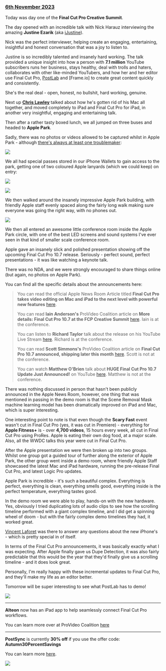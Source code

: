 ### [6th November 2023](/news/20231106)

Today was day one of the **Final Cut Pro Creative Summit**.

The day opened with an incredible talk with Nick Harauz interviewing the amazing **Justine Ezarik** (aka [iJustine](https://www.youtube.com/channel/UCey_c7U86mJGz1VJWH5CYPA)).

Nick was the perfect interviewer, helping create an engaging, entertaining, insightful and honest conversation that was a joy to listen to.

Justine is so incredibly talented and insanely hard working. The talk provided a unique insight into how a person with **7.1 million** YouTube subscribers runs her business, stays healthy, deal with trolls and haters, collaborates with other like-minded YouTubers, and how her and her editor use Final Cut Pro, [PostLab](/ecosystem/tools/#postlab) and [Frame.io] to create great content quickly and consistently.

She's the real deal - open, honest, no bullshit, hard working, genuine.

Next up **[Chris Lawley](https://www.youtube.com/channel/UC8raOG7HXJoCUygx219fU4A)** talked about how he's gotten rid of his Mac all together, and moved completely to iPad and Final Cut Pro for iPad, in another very insightful, engaging and entertaining talk.

Then after a rather tasty boxed lunch, we all jumped on three buses and headed to **Apple Park**.

Sadly, there was no photos or videos allowed to be captured whilst in Apple Park - although [there's always at least one troublemaker](https://twitter.com/parker_gibbons/status/1721696822299939088):

![](/static/apple-park-photo.jpg)

We all had special passes stored in our iPhone Wallets to gain access to the park, getting one of two coloured Apple lanyards (which we could keep) on entry:

![](/static/apple-park-invite.jpeg)

![](/static/apple-park-id.jpg)

We then walked around the insanely impressive Apple Park building, with friendly Apple staff evenly spaced along the fairly long walk making sure everyone was going the right way, with no phones out.

![](/static/apple-park-sign.jpg)

We then all entered an awesome little conference room inside the Apple Park circle, with one of the best LED screens and sound systems I've ever seen in that kind of smaller scale conference room.

Apple gave an insanely slick and polished presentation showing off the upcoming Final Cut Pro 10.7 release. Seriously - perfect sound, perfect presentations - it was like watching a keynote talk.

There was no NDA, and we were strongly encouraged to share things online (but again, no photos on Apple Park).

You can find all the specific details about the announcements here:

> You can read the official Apple News Room Article titled **Final Cut Pro takes video editing on Mac and iPad to the next level with powerful new features** [here](https://www.apple.com/newsroom/2023/11/final-cut-pro-for-mac-and-ipad-get-powerful-updates/).
>
> You can read **Iain Anderson's** ProVideo Coalition article on **More details: Final Cut Pro 10.7 at the FCP Creative Summit** [here](https://www.provideocoalition.com/more-details-final-cut-pro-10-7-at-the-fcp-creative-summit/). Iain is at the conference.
>
> You can listen to **Richard Taylor** talk about the release on his YouTube Live Stream [here](https://www.youtube.com/watch?v=ZrO7PxoKD4g). Richard is at the conference.
>
> You can read **Scott Simmons's** ProVideo Coalition article on **Final Cut Pro 10.7 announced, shipping later this month** [here](https://www.provideocoalition.com/final-cut-pro-10-7-announced-shipping-later-this-month/). Scott is not at the conference.
>
> You can watch **Matthew O'Brien** talk about **HUGE Final Cut Pro 10.7 Update Just Announced!** on YouTube [here](https://www.youtube.com/watch?v=56GklXX2YDE). Matthew is not at the conference.

There was nothing discussed in person that hasn't been publicly announced in the Apple News Room, however, one thing that was mentioned in passing in the demo room is that the Scene Removal Mask machine learning model has been dramatically improved on iPad and Mac, which is super interesting.

One interesting point to note is that even though the **Scary Fast** event wasn't cut in Final Cut Pro (yes, it was cut in Premiere) - everything for **Apple Fitness+** is - over **4,700 videos**, 15 hours every week, all cut in Final Cut Pro using ProRes. Apple is eating their own dog food, at a major scale. Also, all the WWDC talks this year were cut in Final Cut Pro.

After the Apple presentation we were then broken up into two groups. Whilst one group got a guided tour of further along the exterior of Apple Park, the other group went inside a demo room, where friendly Apple Staff showcased the latest Mac and iPad hardware, running the pre-release Final Cut Pro, and latest Logic Pro updates.

Apple Park is incredible - it's such a beautiful complex. Everything is perfect, everything is clean, everything smells good, everything inside is the perfect temperature, everything tastes good.

In the demo room we were able to play, hands-on with the new hardware. Yes, obviously I tried duplicating lots of audio clips to see how the scrolling timeline performed with a giant complex timeline, and I did get a spinning wheel of doom - but with the fairly complex demo timelines they had, it worked great.

[Vincent Laforet](https://www.vincentlaforet.com) was there to answer any questions about the new iPhone's - which is pretty special in of itself.

In terms of the Final Cut Pro announcements, it was basically exactly what I was expecting. After Apple finally gave us Dupe Detection, it was also fairly predictable that this would be the year that they'd finally give us a scrolling timeline - and it does look great.

Personally, I'm really happy with these incremental updates to Final Cut Pro, and they'll make my life as an editor better.

Tomorrow will be super interesting to see what PostLab has to demo!

![](/static/apple-park-view.jpg)

---

**Alteon** now has an iPad app to help seamlessly connect Final Cut Pro workflows.

You can learn more over at ProVideo Coalition [here](https://www.provideocoalition.com/alteon-ipad-app-seamlessly-connect-final-cut-pro-workflows/)

---

**PostSync** is currently **30% off** if you use the offer code: **Autumn30PercentSavings**

You can learn more [here](https://www.chrisroyfilms.com/postsync/).

![](/static/postsync-header.jpeg)